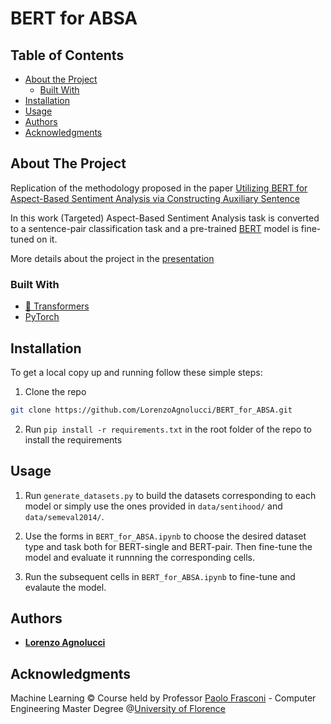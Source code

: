 # BERT for ABSA


## Table of Contents

* [About the Project](#about-the-project)
  * [Built With](#built-with)
* [Installation](#installation)
* [Usage](#usage)
* [Authors](#authors)
* [Acknowledgments](#acknowledgments)

## About The Project
Replication of the methodology proposed in the paper [Utilizing BERT for Aspect-Based Sentiment Analysis via Constructing Auxiliary Sentence](https://arxiv.org/abs/1903.09588)

In this work (Targeted) Aspect-Based Sentiment Analysis task is converted to a sentence-pair classification task and a pre-trained [BERT](https://arxiv.org/abs/1810.04805) model is fine-tuned on it. 

More details about the project in the [presentation](presentation.pdf)

### Built With

* [:hugs: Transformers](https://github.com/huggingface/transformers)
* [PyTorch](https://pytorch.org/)

## Installation

To get a local copy up and running follow these simple steps:

1. Clone the repo
```sh
git clone https://github.com/LorenzoAgnolucci/BERT_for_ABSA.git
```
2. Run ```pip install -r requirements.txt``` in the root folder of the repo to install the requirements


## Usage

1. Run ```generate_datasets.py``` to build the datasets corresponding to each model or simply use the ones provided in ```data/sentihood/``` and ```data/semeval2014/```.

2. Use the forms in ```BERT_for_ABSA.ipynb``` to choose the desired dataset type and task both for BERT-single and BERT-pair. Then fine-tune the model and evaluate it runnning the corresponding cells.

3. Run the subsequent cells in ```BERT_for_ABSA.ipynb``` to fine-tune and evalaute the model.

## Authors

* [**Lorenzo Agnolucci**](https://github.com/LorenzoAgnolucci)

## Acknowledgments
Machine Learning © Course held by Professor [Paolo Frasconi](https://scholar.google.com/citations?user=s3l225EAAAAJ&hl=it) - Computer Engineering Master Degree @[University of Florence](https://www.unifi.it/changelang-eng.html)

